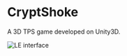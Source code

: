 # CryptShoke

A 3D TPS game developed on Unity3D.

![LE interface](https://zigzagbob.github.io/RmPNG/logo-0bc3d.png)
